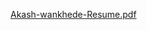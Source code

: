 [Akash-wankhede-Resume.pdf](https://github.com/user-attachments/files/22542889/Akash-wankhede-Resume.pdf)

